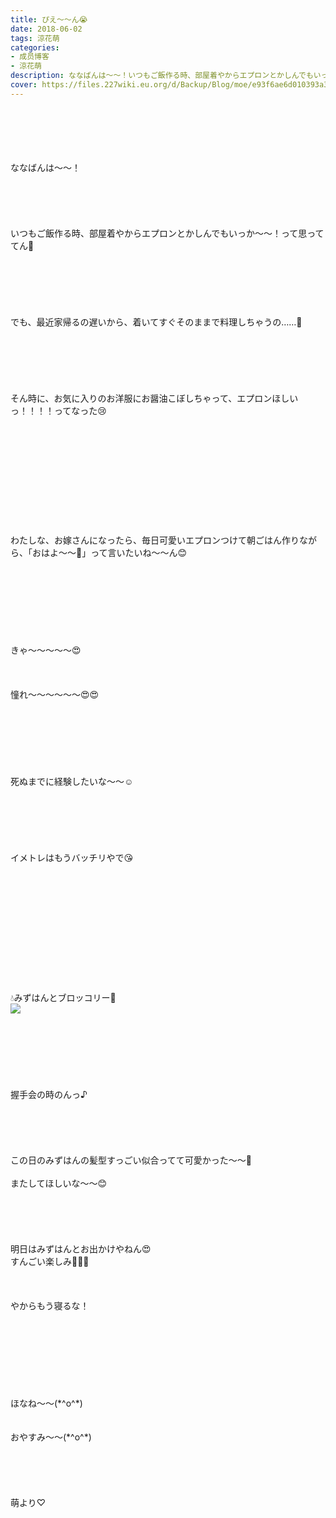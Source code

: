 ```yaml
---
title: ぴえ〜〜ん😭
date: 2018-06-02
tags: 涼花萌
categories: 
- 成员博客
- 涼花萌
description: ななばんは〜〜！いつもご飯作る時、部屋着やからエプロンとかしんでもいっか〜〜！って思っててん🙈でも、最近家帰るの遅いから、着いてすぐそのままで料理しちゃうの……🙈...
cover: https://files.227wiki.eu.org/d/Backup/Blog/moe/e93f6ae6d010393a3838ee60835a8.jpg 
---
```

<div class="blog_detail__main">
<br/>
<br/>
<br/>
<br/>
<br/>
ななばんは〜〜！<br/>
<br/>
<br/>
<br/>
<br/>
<br/>
いつもご飯作る時、部屋着やからエプロンとかしんでもいっか〜〜！って思っててん🙈<br/>
<br/>
<br/>
<br/>
<br/>
<br/>
<br/>
でも、最近家帰るの遅いから、着いてすぐそのままで料理しちゃうの……🙈<br/>
<br/>
<br/>
<br/>
<br/>
<br/>
<br/>
そん時に、お気に入りのお洋服にお醤油こぼしちゃって、エプロンほしいっ！！！！ってなった😢<br/>
<br/>
<br/>
<br/>
<br/>
<br/>
<br/>
<br/>
<br/>
<br/>
<br/>
<br/>
わたしな、お嫁さんになったら、毎日可愛いエプロンつけて朝ごはん作りながら、「おはよ〜〜💓」って言いたいね〜〜ん😊<br/>
<br/>
<br/>
<br/>
<br/>
<br/>
<br/>
<br/>
<br/>
きゃ〜〜〜〜〜😍<br/>
<br/>
<br/>
<br/>
憧れ〜〜〜〜〜〜😍😍<br/>
<br/>
<br/>
<br/>
<br/>
<br/>
<br/>
<br/>
死ぬまでに経験したいな〜〜☺️<br/>
<br/>
<br/>
<br/>
<br/>
<br/>
<br/>
イメトレはもうバッチリやで😘<br/>
<br/>
<br/>
<br/>
<br/>
<br/>
<br/>
<br/>
<br/>
<br/>
<br/>
<br/>
<br/>
💧みずはんとブロッコリー🍃<br/>
<img src="https://files.227wiki.eu.org/d/Backup/Blog/moe/e93f6ae6d010393a3838ee60835a8.jpg"><br/>
<br/>
<br/>
<br/>
<br/>
<br/>
<br/>
<br/>
握手会の時のんっ♪<br/>
<br/>
<br/>
<br/>
<br/>
<br/>
この日のみずはんの髪型すっごい似合ってて可愛かった〜〜💓<br/>
<br/>
またしてほしいな〜〜😊<br/>
<br/>
<br/>
<br/>
<br/>
<br/>
明日はみずはんとお出かけやねん😍<br/>
すんごい楽しみ💓💓💓<br/>
<br/>
<br/>
<br/>
やからもう寝るな！<br/>
<br/>
<br/>
<br/>
<br/>
<br/>
<br/>
<br/>
<br/>
ほなね〜〜(*^o^*)<br/>
<br/>
<br/>
おやすみ〜〜(*^o^*)<br/>
<br/>
<br/>
<br/>
<br/>
<br/>
萌より♡
<!--twitter-->

<!--//twitter-->
</img></div>